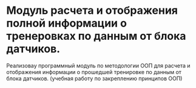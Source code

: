 # Модуль расчета и отображения полной информации о тренеровках по данным от блока датчиков.

Реализоваy программный модуль по методологии ООП для расчета и отображения информации
о прошедшей тренировке по данным от блока датчиков. (учебная работу по закреплению принципов ООП)
